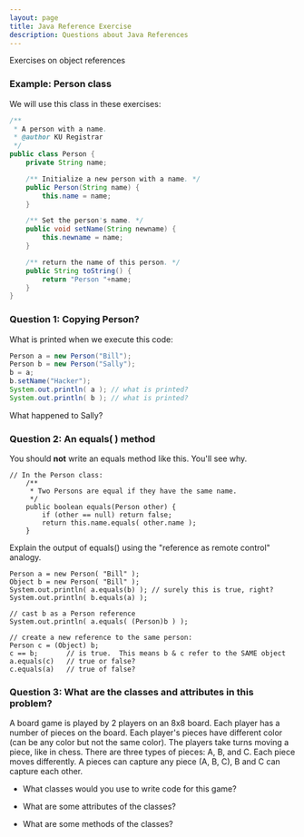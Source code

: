 ```yaml
---
layout: page
title: Java Reference Exercise
description: Questions about Java References
---
```


Exercises on object references

### Example: Person class

We will use this class in these exercises:
```java
/**
 * A person with a name.
 * @author KU Registrar
 */
public class Person {
    private String name;

    /** Initialize a new person with a name. */
    public Person(String name) {
        this.name = name;
    }

    /** Set the person's name. */
    public void setName(String newname) {
        this.newname = name;
    }

    /** return the name of this person. */
    public String toString() {
        return "Person "+name;
    }
}
```

### Question 1: Copying Person?

What is printed when we execute this code:
```java
Person a = new Person("Bill");
Person b = new Person("Sally");
b = a;
b.setName("Hacker");
System.out.println( a ); // what is printed?
System.out.println( b ); // what is printed?
```

What happened to Sally?

### Question 2: An equals( ) method

You should **not** write an equals method like this.
You'll see why.
```
// In the Person class:
    /**
     * Two Persons are equal if they have the same name.
     */
    public boolean equals(Person other) {
        if (other == null) return false;
        return this.name.equals( other.name );
    }
```

Explain the output of equals() using the "reference as remote control" analogy.
```
Person a = new Person( "Bill" );
Object b = new Person( "Bill" );
System.out.println( a.equals(b) ); // surely this is true, right?
System.out.println( b.equals(a) ); 

// cast b as a Person reference
System.out.println( a.equals( (Person)b ) );

// create a new reference to the same person:
Person c = (Object) b;
c == b;       // is true.  This means b & c refer to the SAME object
a.equals(c)   // true or false?
c.equals(a)   // true of false?
```

### Question 3: What are the classes and attributes in this problem?

A board game is played by 2 players on an 8x8 board.  Each player has a number of pieces on the board. Each player's pieces have different color (can be any color but not the same color). The players take turns moving a piece, like in chess.  There are three types of pieces: A, B, and C.  Each piece moves differently.  A pieces can capture any piece (A, B, C), B and C can capture each other.

* What classes would you use to write code for this game?

* What are some attributes of the classes?

* What are some methods of the classes?

